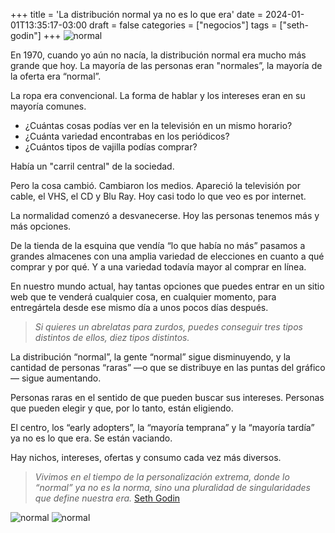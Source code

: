+++
title = 'La distribución normal ya no es lo que era'
date = 2024-01-01T13:35:17-03:00
draft = false
categories = ["negocios"]
tags = ["seth-godin"]
+++
![normal](/img/normal2.png)


En 1970, cuando yo aún no nacía, la distribución normal era mucho más grande que hoy. La mayoría de las personas eran "normales”, la mayoría de la oferta era “normal”. 

La ropa era convencional. La forma de hablar y los intereses eran en su mayoría comunes.

- ¿Cuántas cosas podías ver en la televisión en un mismo horario? 
- ¿Cuánta variedad encontrabas en los periódicos?
- ¿Cuántos tipos de vajilla podías comprar?

Había un "carril central" de la sociedad.

Pero la cosa cambió. Cambiaron los medios. Apareció la televisión por cable, el VHS, el CD y Blu Ray. Hoy casi todo lo que veo es por internet.

La normalidad comenzó a desvanecerse. Hoy las personas tenemos más y más opciones. 

De la tienda de la esquina que vendía “lo que había no más” pasamos a grandes almacenes con una amplia variedad de elecciones en cuanto a qué comprar y por qué. Y a una variedad todavía mayor al comprar en línea.

En nuestro mundo actual, hay tantas opciones que puedes entrar en un sitio web que te venderá cualquier cosa, en cualquier momento, para entregártela desde ese mismo día a unos pocos días después.

> *Si quieres un abrelatas para zurdos, puedes conseguir tres tipos distintos de ellos, diez tipos distintos.*

La distribución “normal”, la gente “normal” sigue disminuyendo, y la cantidad de personas “raras” —o que se distribuye en las puntas del gráfico— sigue aumentando. 

Personas raras en el sentido de que pueden buscar sus intereses. Personas que pueden elegir y que, por lo tanto, están eligiendo. 

El centro, los “early adopters”, la “mayoría temprana” y la “mayoría tardía” ya no es lo que era. Se están vaciando.

Hay nichos, intereses, ofertas y consumo cada vez más diversos. 
> *Vivimos en el tiempo de la personalización extrema, donde lo “normal” ya no es la norma, sino una pluralidad de singularidades que define nuestra era.*
[Seth Godin]([https://www.udemy.com/course/five-marketing-graphs/])


![normal](/img/normal1.png)
![normal](/img/normal.png)
